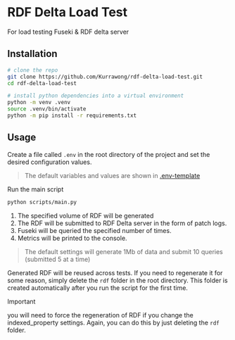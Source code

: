 # RDF Delta Load Test

For load testing Fuseki & RDF delta server

## Installation

```bash
# clone the repo
git clone https://github.com/Kurrawong/rdf-delta-load-test.git
cd rdf-delta-load-test

# install python dependencies into a virtual environment
python -m venv .venv
source .venv/bin/activate
python -m pip install -r requirements.txt
```

## Usage

Create a file called `.env` in the root directory of the project
and set the desired configuration values.

> The default variables and values are shown in [.env-template](.env-template)

Run the main script

```bash
python scripts/main.py
```

1. The specified volume of RDF will be generated
1. The RDF will be submitted to RDF Delta server in the form of patch logs.
1. Fuseki will be queried the specified number of times.
1. Metrics will be printed to the console.

> The default settings will generate 1Mb of data and submit 10 queries (submitted 5 at a time)

Generated RDF will be reused across tests. If you need to regenerate it for some reason,
simply delete the `rdf` folder in the root directory. This folder is created
automatically after you run the script for the first time.

> [!IMPORTANT]
> you will need to force the regeneration of RDF if you change the indexed_property
> settings. Again, you can do this by just deleting the `rdf` folder.

